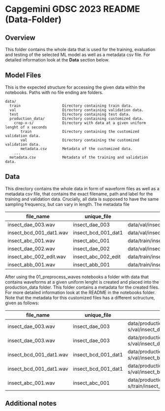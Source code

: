 # Capgemini GDSC 2023 README (Data-Folder)

## Overview 
This folder contains the whole data that is used for the training, evaluation and testing of the selected ML model as well as a metadata csv file. For detailed information look at the **Data** section below.

## Model Files
This is the expected structure for accessing the given data within the notebooks. Paths with no file ending are folders.

~~~
data/
  train                   Directory containing train data.
  val                     Directory containing validation data.
  test                    Directory containing test data.
  production_data/        Directory containing customized data.
    crop-x-s/             Directory with data at a given uniform lenght of x seconds
       train              Directory containing the customized validation data.
       val                Directory containing the customized validation data.
       metadata.csv       Metadata of the customized data.
    ...
  metadata.csv            Metadata of the training and validation data.
~~~

## Data
This directory contains the whole data in form of waveform files as well as a metadata csv file, that contains the exact filename, path and label for the training and validation data. Crucially, all data is supposed to have the same sampling frequency, but can vary in length.
The metadata file 


| file_name | unique_file | path | species | label | subset | sample_rate | num_frames | lenght |
| ----------- | ----------- | ----------- | ----------- | ----------- | ----------- | ----------- | ----------- | ----------- |
| insect_dae_003.wav | insect_dae_003 | data/val/insect_dae_003.wav | insect_dae | 49 | validation | 44100 | 30870 | 7 |  
| insect_bcd_001_dat1.wav | insect_bcd_001_dat1 | data/val/insect_bcd_001_dat1.wav | insect_bcd | 34 | validation | 44100 | 88200 | 2 | 
| insect_abc_001.wav | insect_abc_001 | data/train/insect_abc_001.wav | insect_abc | 1 | train | 44100 | 4463050 | 10.5 | 
| insect_dae_002.wav | insect_dae_002 | data/val/insect_dae_002.wav | insect_dae | 49 | validation | 44100 | 238140 | 5.4 |
| insect_abc_002_edit.wav | insect_abc_002_edit | data/train/insect_abc_002_edit.wav | insect_abc | 1 | train | 44100 | 337571 | 7.65467 | 
| insect_abb_001.wav | insect_abb_001 | data/train/insect_abb_001.wav | insect_abb | 7 | train | 44100 | 502740 | 11.4 | 


After using the 01_preprocess_waves notebooks a folder with data that contains waveforms at a given uniform lenght is created and placed into the production_data folder. This folder contains a metadata for the created files.
For more detailed information look at the README in the notebooks folder.
Note that the metadata for this customized files has a different sctructure, given as follows:

| file_name | unique_file | path | label | subset |
| ----------- | ----------- | ----------- | ----------- | ----------- |
| insect_dae_003.wav | insect_dae_003 | data/production_data/crop-x-s/val/insect_dae_003_chunk1.wav | 49 | validation | 
| insect_dae_003.wav | insect_dae_003 | data/production_data/crop-x-s/val/insect_dae_003_chunk1.wav | 49 | validation | 
| insect_bcd_001_dat1.wav | insect_bcd_001_dat1 | data/production_data/crop-x-s/val/insect_bcd_001_dat1_loop.wav | 34 | validation | 
| insect_bcd_001_dat1.wav | insect_bcd_001_dat1 | data/production_data/crop-x-s/val/insect_bcd_001_dat1_padded.wav | 34 | validation | 
| insect_abc_001.wav | insect_abc_001 | data/production_data/crop-x-s/train/insect_abc_001_chunk1.wav | 1 | train |

## Additional notes
